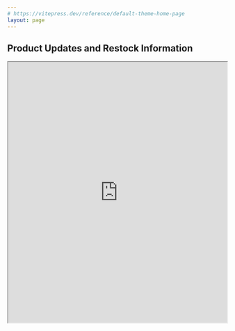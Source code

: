 ```yaml
---
# https://vitepress.dev/reference/default-theme-home-page
layout: page
---
```

## Product Updates and Restock Information

<iframe src="https://trello.com/b/99fbRrEe.html" width="100%" height="600px"></iframe>
